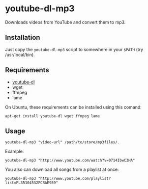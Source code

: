 # youtube-dl-mp3

Downloads videos from YouTube and convert them to mp3.

## Installation

Just copy the `youtube-dl-mp3` script to somewhere in your `$PATH` (try /usr/local/bin).

## Requirements

  * [youtube-dl](https://github.com/rg3/youtube-dl)
  * wget
  * ffmpeg
  * lame

On Ubuntu, these requirements can be installed using this comand:

    apt-get install youtube-dl wget ffmpeg lame

## Usage

    youtube-dl-mp3 "video-url" /path/to/store/mp3files/.


Example:

    youtube-dl-mp3 "http://www.youtube.com/watch?v=0714IbwC3HA"


You also can download all songs from a playlist at once:

    youtube-dl-mp3 "http://www.youtube.com/playlist?list=PL35104532FCBAE989"


